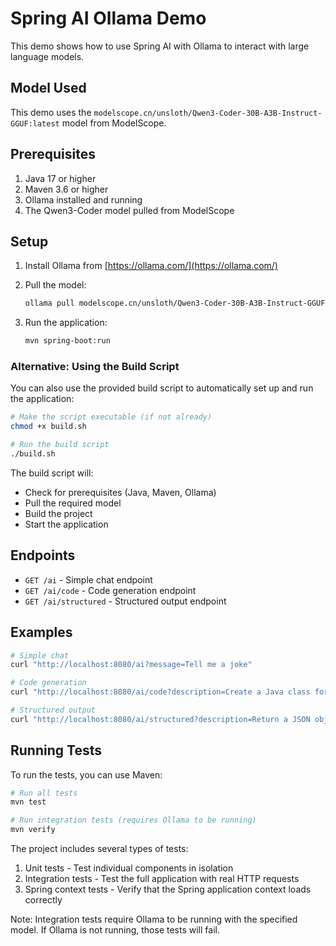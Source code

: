 # Spring AI Ollama Demo

This demo shows how to use Spring AI with Ollama to interact with large language models.

## Model Used

This demo uses the `modelscope.cn/unsloth/Qwen3-Coder-30B-A3B-Instruct-GGUF:latest` model from ModelScope.

## Prerequisites

1. Java 17 or higher
2. Maven 3.6 or higher
3. Ollama installed and running
4. The Qwen3-Coder model pulled from ModelScope

## Setup

1. Install Ollama from [https://ollama.com/](https://ollama.com/)

2. Pull the model:
   ```bash
   ollama pull modelscope.cn/unsloth/Qwen3-Coder-30B-A3B-Instruct-GGUF:latest
   ```

3. Run the application:
   ```bash
   mvn spring-boot:run
   ```

### Alternative: Using the Build Script

You can also use the provided build script to automatically set up and run the application:

```bash
# Make the script executable (if not already)
chmod +x build.sh

# Run the build script
./build.sh
```

The build script will:
- Check for prerequisites (Java, Maven, Ollama)
- Pull the required model
- Build the project
- Start the application

## Endpoints

- `GET /ai` - Simple chat endpoint
- `GET /ai/code` - Code generation endpoint
- `GET /ai/structured` - Structured output endpoint

## Examples

```bash
# Simple chat
curl "http://localhost:8080/ai?message=Tell me a joke"

# Code generation
curl "http://localhost:8080/ai/code?description=Create a Java class for a Person with name and age"

# Structured output
curl "http://localhost:8080/ai/structured?description=Return a JSON object with name=John and age=30"
```

## Running Tests

To run the tests, you can use Maven:

```bash
# Run all tests
mvn test

# Run integration tests (requires Ollama to be running)
mvn verify
```

The project includes several types of tests:
1. Unit tests - Test individual components in isolation
2. Integration tests - Test the full application with real HTTP requests
3. Spring context tests - Verify that the Spring application context loads correctly

Note: Integration tests require Ollama to be running with the specified model. If Ollama is not running, those tests will fail.